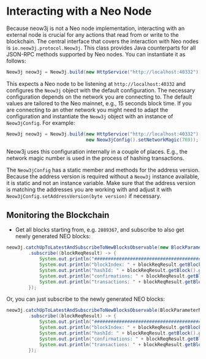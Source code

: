 # Interacting with a Neo Node

Because neow3j is not a Neo node implementation, interacting with an external node is crucial for any actions that read
from or write to the blockchain.  The central interface that covers the interaction with Neo nodes is
`io.neow3j.protocol.Neow3j`. This class provides Java counterparts for all JSON-RPC methods supported by Neo nodes. 
You can instantiate it as follows:

```java
Neow3j neow3j = Neow3j.build(new HttpService("http://localhost:40332"));
```

This expects a Neo node to be listening at `http://localhost:40332` and configures the `Neow3j` object with the default
configuration. The necessary configuration depends on the network you are connecting to. The default values are tailored
to the Neo mainnet, e.g., 15 seconds block time. If you are connecting to an other network you might need to adapt the
configuration and instantiate the `Neow3j` object with an instance of `Neow3jConfig`. For example:

```java
Neow3j neow3j = Neow3j.build(new HttpService("http://localhost:40332"), 
                             new Neow3jConfig().setNetworkMagic(769));
```
 
Neow3j uses this configuration internally in a couple of places. E.g., the network magic number is used in the process
of hashing transactions.

The `Neow3jConfig` has a static member and methods for the address version. Because the address version is required 
without a `Neow3j` instance available, it is static and not an instance variable. Make sure that the address version is
matching the addresses you are working with and adjust it with `Neow3jConfig.setAddressVersion(byte version)` if
necessary.


## Monitoring the Blockchain


- Get all blocks starting from, e.g. `2889367`, and subscribe to also get newly generated NEO blocks:

```java
neow3j.catchUpToLatestAndSubscribeToNewBlocksObservable(new BlockParameterIndex(2889367), true)
        .subscribe((blockReqResult) -> {
            System.out.println("#######################################");
            System.out.println("blockIndex: " + blockReqResult.getBlock().getIndex());
            System.out.println("hashId: " + blockReqResult.getBlock().getHash());
            System.out.println("confirmations: " + blockReqResult.getBlock().getConfirmations());
            System.out.println("transactions: " + blockReqResult.getBlock().getTransactions());
        });
```

Or, you can just subscribe to the newly generated NEO blocks:

```java
neow3j.catchUpToLatestAndSubscribeToNewBlocksObservable(BlockParameterName.LATEST, true)
        .subscribe((blockReqResult) -> {
            System.out.println("#######################################");
            System.out.println("blockIndex: " + blockReqResult.getBlock().getIndex());
            System.out.println("hashId: " + blockReqResult.getBlock().getHash());
            System.out.println("confirmations: " + blockReqResult.getBlock().getConfirmations());
            System.out.println("transactions: " + blockReqResult.getBlock().getTransactions());
        });
```

